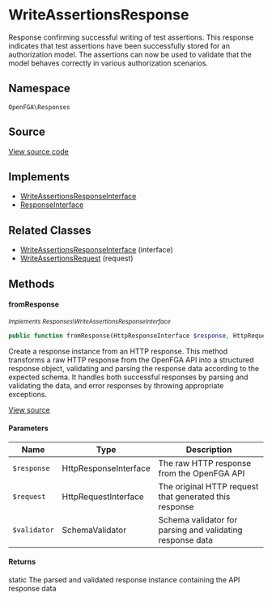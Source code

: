 # WriteAssertionsResponse

Response confirming successful writing of test assertions. This response indicates that test assertions have been successfully stored for an authorization model. The assertions can now be used to validate that the model behaves correctly in various authorization scenarios.

## Namespace
`OpenFGA\Responses`

## Source
[View source code](https://github.com/evansims/openfga-php/blob/main/src/Responses/WriteAssertionsResponse.php)

## Implements
* [WriteAssertionsResponseInterface](WriteAssertionsResponseInterface.md)
* [ResponseInterface](ResponseInterface.md)

## Related Classes
* [WriteAssertionsResponseInterface](Responses/WriteAssertionsResponseInterface.md) (interface)
* [WriteAssertionsRequest](Requests/WriteAssertionsRequest.md) (request)



## Methods

                        
#### fromResponse

*<small>Implements Responses\WriteAssertionsResponseInterface</small>*  

```php
public function fromResponse(HttpResponseInterface $response, HttpRequestInterface $request, SchemaValidator $validator): static
```

Create a response instance from an HTTP response. This method transforms a raw HTTP response from the OpenFGA API into a structured response object, validating and parsing the response data according to the expected schema. It handles both successful responses by parsing and validating the data, and error responses by throwing appropriate exceptions.

[View source](https://github.com/evansims/openfga-php/blob/main/src/Responses/ResponseInterface.php#L44)

#### Parameters
| Name | Type | Description |
|------|------|-------------|
| `$response` | HttpResponseInterface | The raw HTTP response from the OpenFGA API |
| `$request` | HttpRequestInterface | The original HTTP request that generated this response |
| `$validator` | SchemaValidator | Schema validator for parsing and validating response data |

#### Returns
static
 The parsed and validated response instance containing the API response data

